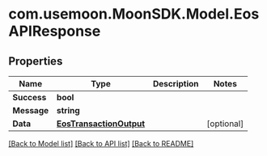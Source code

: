 # com.usemoon.MoonSDK.Model.EosAPIResponse

## Properties

Name | Type | Description | Notes
------------ | ------------- | ------------- | -------------
**Success** | **bool** |  | 
**Message** | **string** |  | 
**Data** | [**EosTransactionOutput**](EosTransactionOutput.md) |  | [optional] 

[[Back to Model list]](../README.md#documentation-for-models) [[Back to API list]](../README.md#documentation-for-api-endpoints) [[Back to README]](../README.md)

